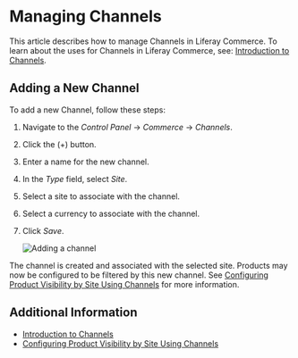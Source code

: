 # Managing Channels

This article describes how to manage Channels in Liferay Commerce. To learn about the uses for Channels in Liferay Commerce, see: [Introduction to Channels](./introduction-to-channels.md).

## Adding a New Channel

To add a new Channel, follow these steps:

1. Navigate to the _Control Panel_ → _Commerce_ → _Channels_.
1. Click the (+) button.
1. Enter a name for the new channel.
1. In the _Type_ field, select _Site_.
1. Select a site to associate with the channel.
1. Select a currency to associate with the channel.
1. Click _Save_.

    ![Adding a channel](./managing-channels/images/01.png)

The channel is created and associated with the selected site. Products may now be configured to be filtered by this new channel. See [Configuring Product Visibility by Site Using Channels](./configuring-product-visibility-by-site-using-channels.md) for more information.

## Additional Information

* [Introduction to Channels](./introduction-to-channels.md)
* [Configuring Product Visibility by Site Using Channels](./configuring-product-visibility-by-site-using-channels.md)
